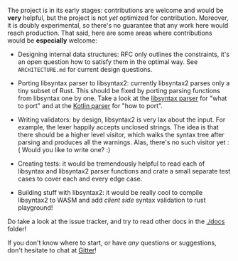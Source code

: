 The project is in its early stages: contributions are welcome and
would be **very** helpful, but the project is not *yet* optimized for
contribution. Moreover, it is doubly experimental, so there's no
guarantee that any work here would reach production. That said, here
are some areas where contributions would be **especially** welcome:


* Designing internal data structures: RFC only outlines the
  constraints, it's an open question how to satisfy them in the
  optimal way. See `ARCHITECTURE.md` for current design questions.

* Porting libsyntax parser to libsyntax2: currently libsyntax2 parses
  only a tiny subset of Rust. This should be fixed by porting parsing
  functions from libsyntax one by one. Take a look at the
  [libsyntax parser](https://github.com/rust-lang/rust/blob/6b99adeb11313197f409b4f7c4083c2ceca8a4fe/src/libsyntax/parse/parser.rs)
  for "what to port" and at the
  [Kotlin parser](https://github.com/JetBrains/kotlin/blob/4d951de616b20feca92f3e9cc9679b2de9e65195/compiler/frontend/src/org/jetbrains/kotlin/parsing/KotlinParsing.java)
  for "how to port".

* Writing validators: by design, libsyntax2 is very lax about the
  input. For example, the lexer happily accepts unclosed strings. The
  idea is that there should be a higher level visitor, which walks the
  syntax tree after parsing and produces all the warnings. Alas,
  there's no such visitor yet :( Would you like to write one? :)

* Creating tests: it would be tremendously helpful to read each of
  libsyntax and libsyntax2 parser functions and crate a small separate
  test cases to cover each and every edge case.

* Building stuff with libsyntax2: it would be really cool to compile
  libsyntax2 to WASM and add *client side* syntax validation to rust
  playground!


Do take a look at the issue tracker, and try to read other docs in
the [./docs](https://github.com/matklad/libsyntax2/tree/master/docs) folder!

If you don't know where to start, or have *any* questions or suggestions,
don't hesitate to chat at [Gitter](https://gitter.im/libsyntax2/Lobby)!
